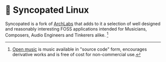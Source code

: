 # :musical_score:	Syncopated Linux

Syncopated is a fork of [ArchLabs](https://archlabslinux.com) that adds to it a selection of well designed and reasonably interesting FOSS applications intended for Musicians, Composers, Audio Engineers and Tinkerers alike. [^1]



[^1]: [Open music](https://open-music.org/about) is music available in "source code" form, encourages derivative works and is free of cost for non-commercial use.
